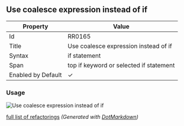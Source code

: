 ## Use coalesce expression instead of if

| Property           | Value                                   |
| ------------------ | --------------------------------------- |
| Id                 | RR0165                                  |
| Title              | Use coalesce expression instead of if   |
| Syntax             | if statement                            |
| Span               | top if keyword or selected if statement |
| Enabled by Default | &#x2713;                                |

### Usage

![Use coalesce expression instead of if](../../images/refactorings/UseCoalesceExpressionInsteadOfIf.png)

[full list of refactorings](Refactorings.md)
*\(Generated with [DotMarkdown](http://github.com/JosefPihrt/DotMarkdown)\)*